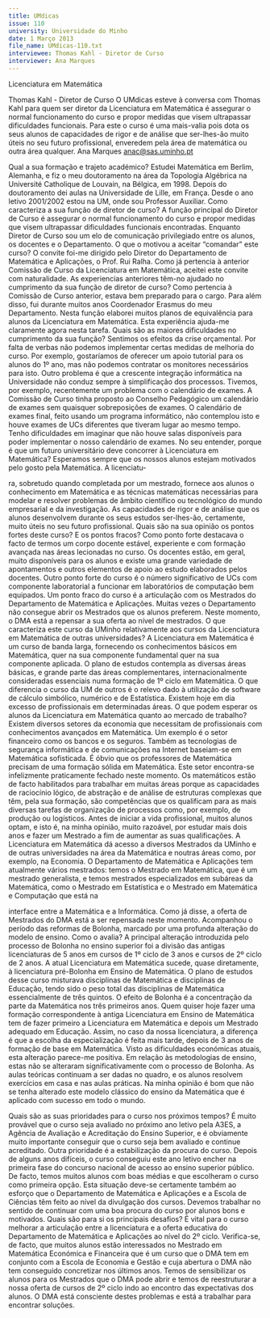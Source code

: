 ```yaml
---
title: UMdicas
issue: 110
university: Universidade do Minho
date: 1 Março 2013
file_name: UMdicas-110.txt
interviewee: Thomas Kahl - Diretor de Curso
interviewer: Ana Marques
---
```


Licenciatura em Matemática

Thomas Kahl - Diretor de Curso
O UMdicas esteve à conversa com Thomas Kahl para
quem ser diretor da Licenciatura em Matemática é
assegurar o normal funcionamento do curso e propor medidas que visem ultrapassar dificuldades funcionais. Para este o curso é uma mais-valia pois dota
os seus alunos de capacidades de rigor e de análise
que ser-lhes-ão muito úteis no seu futuro profissional, enveredem pela área de matemática ou outra
área qualquer.
Ana Marques
anac@sas.uminho.pt

Qual a sua formação e trajeto académico?
Estudei Matemática em Berlim, Alemanha, e fiz o
meu doutoramento na área da Topologia Algébrica
na Université Catholique de Louvain, na Bélgica,
em 1998. Depois do doutoramento dei aulas na
Universidade de Lille, em França. Desde o ano letivo 2001/2002 estou na UM, onde sou Professor
Auxiliar.
Como caracteriza a sua função de diretor de
curso?
A função principal do Diretor de Curso é assegurar
o normal funcionamento do curso e propor medidas
que visem ultrapassar dificuldades funcionais encontradas. Enquanto Diretor de Curso sou um elo de comunicação privilegiado entre os alunos, os docentes
e o Departamento.
O que o motivou a aceitar “comandar” este
curso?
O convite foi-me dirigido pelo Diretor do Departamento de Matemática e Aplicações, o Prof. Rui Ralha.
Como já pertencia à anterior Comissão de Curso
da Licenciatura em Matemática, aceitei este convite
com naturalidade.
As experiencias anteriores têm-no ajudado
no cumprimento da sua função de diretor de
curso?
Como pertencia à Comissão de Curso anterior, estava bem preparado para o cargo. Para além disso, fui
durante muitos anos Coordenador Erasmus do meu
Departamento. Nesta função elaborei muitos planos
de equivalência para alunos da Licenciatura em
Matemática. Esta experiência ajuda-me claramente
agora nesta tarefa.
Quais são as maiores dificuldades no cumprimento da sua função?
Sentimos os efeitos da crise orçamental. Por falta de
verbas não podemos implementar certas medidas
de melhoria do curso. Por exemplo, gostaríamos de
oferecer um apoio tutorial para os alunos do 1º ano,
mas não podemos contratar os monitores necessários para isto.
Outro problema é que a crescente integração informática na Universidade não conduz sempre à simplificação dos processos. Tivemos, por exemplo, recentemente um problema com o calendário de exames.
A Comissão de Curso tinha proposto ao Conselho
Pedagógico um calendário de exames sem quaisquer sobreposições de exames. O calendário de
exames final, feito usando um programa informático,
não contemplou isto e houve exames de UCs diferentes que tiveram lugar ao mesmo tempo. Tenho
dificuldades em imaginar que não houve salas disponíveis para poder implementar o nosso calendário
de exames.
No seu entender, porque é que um futuro universitário deve concorrer à Licenciatura em Matemática?
Esperamos sempre que os nossos alunos estejam
motivados pelo gosto pela Matemática. A licenciatu-

ra, sobretudo quando completada por um mestrado,
fornece aos alunos o conhecimento em Matemática
e as técnicas matemáticas necessárias para modelar e resolver problemas de âmbito científico ou tecnológico do mundo empresarial e da investigação.
As capacidades de rigor e de análise que os alunos
desenvolvem durante os seus estudos ser-lhes-ão,
certamente, muito úteis no seu futuro profissional.
Quais são na sua opinião os pontos fortes deste curso? E os pontos fracos?
Como ponto forte destacava o facto de termos um
corpo docente estável, experiente e com formação
avançada nas áreas lecionadas no curso. Os docentes estão, em geral, muito disponíveis para os alunos
e existe uma grande variedade de apontamentos e
outros elementos de apoio ao estudo elaborados pelos docentes. Outro ponto forte do curso é o número
significativo de UCs com componente laboratorial a
funcionar em laboratórios de computação bem equipados.
Um ponto fraco do curso é a articulação com os
Mestrados do Departamento de Matemática e Aplicações. Muitas vezes o Departamento não consegue
abrir os Mestrados que os alunos preferem. Neste
momento, o DMA está a repensar a sua oferta ao
nível de mestrados.
O que caracteriza este curso da UMinho relativamente aos cursos da Licenciatura em
Matemática de outras universidades?
A Licenciatura em Matemática é um curso de banda larga, fornecendo os conhecimentos básicos em
Matemática, quer na sua componente fundamental
quer na sua componente aplicada. O plano de estudos contempla as diversas áreas básicas, e grande
parte das áreas complementares, internacionalmente consideradas essenciais numa formação de 1º ciclo em Matemática. O que diferencia o curso da UM
de outros é o relevo dado à utilização de software de
cálculo simbólico, numérico e de Estatística.
Existem hoje em dia excesso de profissionais
em determinadas áreas. O que podem esperar os alunos da Licenciatura em Matemática
quanto ao mercado de trabalho?
Existem diversos setores da economia que necessitam de profissionais com conhecimentos avançados
em Matemática. Um exemplo é o setor financeiro
como os bancos e os seguros. Também as tecnologias de segurança informática e de comunicações
na Internet baseiam-se em Matemática sofisticada.
É óbvio que os professores de Matemática precisam
de uma formação sólida em Matemática. Este setor encontra-se infelizmente praticamente fechado
neste momento. Os matemáticos estão de facto habilitados para trabalhar em muitas áreas porque as
capacidades de raciocínio lógico, de abstração e de
análise de estruturas complexas que têm, pela sua
formação, são competências que os qualificam para
as mais diversas tarefas de organização de processos como, por exemplo, de produção ou logísticos.
Antes de iniciar a vida profissional, muitos alunos optam, e isto é, na minha opinião, muito razoável, por
estudar mais dois anos e fazer um Mestrado a fim
de aumentar as suas qualificações. A Licenciatura
em Matemática dá acesso a diversos Mestrados da
UMinho e de outras universidades na área da Matemática e noutras áreas como, por exemplo, na Economia. O Departamento de Matemática e Aplicações
tem atualmente vários mestrados: temos o Mestrado
em Matemática, que é um mestrado generalista, e
temos mestrados especializados em subáreas da
Matemática, como o Mestrado em Estatística e o
Mestrado em Matemática e Computação que está na

interface entre a Matemática e a Informática. Como
já disse, a oferta de Mestrados do DMA está a ser
repensada neste momento.
Acompanhou o período das reformas de Bolonha, marcado por uma profunda alteração do
modelo de ensino. Como o avalia?
A principal alteração introduzida pelo processo de
Bolonha no ensino superior foi a divisão das antigas
licenciaturas de 5 anos em cursos de 1º ciclo de 3
anos e cursos de 2º ciclo de 2 anos. A atual Licenciatura em Matemática sucede, quase diretamente, à
licenciatura pré-Bolonha em Ensino de Matemática.
O plano de estudos desse curso misturava disciplinas de Matemática e disciplinas de Educação, tendo
sido o peso total das disciplinas de Matemática essencialmente de três quintos. O efeito de Bolonha
é a concentração da parte da Matemática nos três
primeiros anos. Quem quiser hoje fazer uma formação correspondente à antiga Licenciatura em Ensino
de Matemática tem de fazer primeiro a Licenciatura
em Matemática e depois um Mestrado adequado em
Educação. Assim, no caso da nossa licenciatura, a
diferença é que a escolha da especialização é feita
mais tarde, depois de 3 anos de formação de base
em Matemática. Visto as dificuldades económicas
atuais, esta alteração parece-me positiva.
Em relação às metodologias de ensino, estas não
se alteraram significativamente com o processo de
Bolonha. As aulas teóricas continuam a ser dadas no
quadro, e os alunos resolvem exercícios em casa e
nas aulas práticas. Na minha opinião é bom que não
se tenha alterado este modelo clássico do ensino da
Matemática que é aplicado com sucesso em todo o
mundo.

Quais são as suas prioridades para o curso
nos próximos tempos?
É muito provável que o curso seja avaliado no próximo ano letivo pela A3ES, a Agência de Avaliação
e Acreditação do Ensino Superior, e é obviamente
muito importante conseguir que o curso seja bem
avaliado e continue acreditado. Outra prioridade é
a estabilização da procura do curso. Depois de alguns anos difíceis, o curso conseguiu este ano letivo
encher na primeira fase do concurso nacional de
acesso ao ensino superior público. De facto, temos
muitos alunos com boas médias e que escolheram
o curso como primeira opção. Esta situação deve-se
certamente também ao esforço que o Departamento
de Matemática e Aplicações e a Escola de Ciências
têm feito ao nível da divulgação dos cursos. Devemos
trabalhar no sentido de continuar com uma boa procura do curso por alunos bons e motivados.
Quais são para si os principais desafios?
É vital para o curso melhorar a articulação entre a
licenciatura e a oferta educativa do Departamento
de Matemática e Aplicações ao nível do 2º ciclo.
Verifica-se, de facto, que muitos alunos estão interessados no Mestrado em Matemática Económica
e Financeira que é um curso que o DMA tem em
conjunto com a Escola de Economia e Gestão e cuja
abertura o DMA não tem conseguido concretizar nos
últimos anos. Temos de sensibilizar os alunos para
os Mestrados que o DMA pode abrir e temos de reestruturar a nossa oferta de cursos de 2º ciclo indo ao
encontro das expectativas dos alunos. O DMA está
consciente destes problemas e está a trabalhar para
encontrar soluções.

